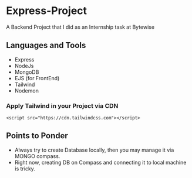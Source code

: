 # Express-Project
A Backend Project that I did as an Internship task at Bytewise

## Languages and Tools
- Express
- NodeJs
- MongoDB
- EJS (for FrontEnd)
- Tailwind
- Nodemon

### Apply Tailwind in your Project via CDN <br>
`<script src="https://cdn.tailwindcss.com"></script>`

## Points to Ponder
- Always try to create Database locally, then you may manage it via MONGO compass.
- Right now, creating DB on Compass and connecting it to local machine is tricky.